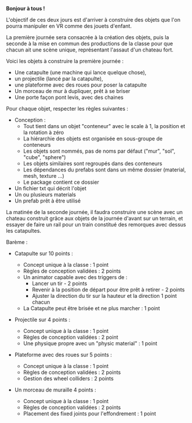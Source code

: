 
**Bonjour à tous !**

L'objectif de ces deux jours est d'arriver à construire des objets que l'on pourra manipuler en VR comme des jouets d'enfant.

La première journée sera consacrée à la création des objets, puis la seconde à la mise en commun des productions de la classe 
pour que chacun ait une scène unique, représentant l'assaut d'un chateau fort.

Voici les objets à construire la première journée :

- Une catapulte (une machine qui lance quelque chose), 
- un projectile (lancé par la catapulte), 
- une plateforme avec des roues pour poser la catapulte
- Un morceau de mur à dupliquer, prêt à se briser
- Une porte façon pont levis, avec des chaines

Pour chaque objet, respecter les règles suivantes :
- Conception :
	- Tout tient dans un objet "conteneur" avec le scale à 1, la position et la rotation à zéro
	- La hiérarchie des objets est organisée en sous-groupe de conteneurs
	- Les objets sont nommés, pas de noms par défaut ("mur", "sol", "cube", "sphere")
	- Les objets similaires sont regroupés dans des conteneurs
	- Les dépendances du prefabs sont dans un même dossier (material, mesh, texture ...)
	- Le package contient ce dossier
 - Un fichier txt qui décrit l'objet
 - Un ou plusieurs materials
 - Un prefab prêt à être utilisé

La matinée de la seconde journée, il faudra construire une scène avec un chateau construit grâce aux objets de la journée d'avant sur un terrain, et essayer de faire un rail pour un train constitué des remorques avec dessus les catapultes.

Barème :

- Catapulte sur 10 points :
  - Concept unique à la classe : 1 point
  - Règles de conception validées : 2 points
  - Un animator capable avec des triggers de :
    - Lancer un tir - 2 points
    - Revenir à la position de départ pour être prêt à retirer - 2 points
    - Ajuster la direction du tir sur la hauteur et la direction 1 point chacun
  - La Catapulte peut être brisée et ne plus marcher : 1 point
    
    
- Projectile sur 4 points :
  - Concept unique à la classe : 1 point
  - Règles de conception validées : 2 point
  - Une physique propre avec un "physic material" : 1 point
  
- Plateforme avec des roues sur 5 points :
  - Concept unique à la classe : 1 point
  - Règles de conception validées : 2 points
  - Gestion des wheel colliders : 2 points

- Un morceau de muraille 4 points :
  - Concept unique à la classe : 1 point
  - Règles de conception validées : 2 points
  - Placement des fixed joints pour l'effondrement : 1 point
